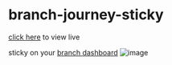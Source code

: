 # branch-journey-sticky

[click here](https://ethanneff.github.io/branch-journey-sticky) to view live

sticky on your [branch dashboard](https://dashboard.branch.io/web/journeys)
![image](http://i.imgur.com/eTHEzUp.png)
